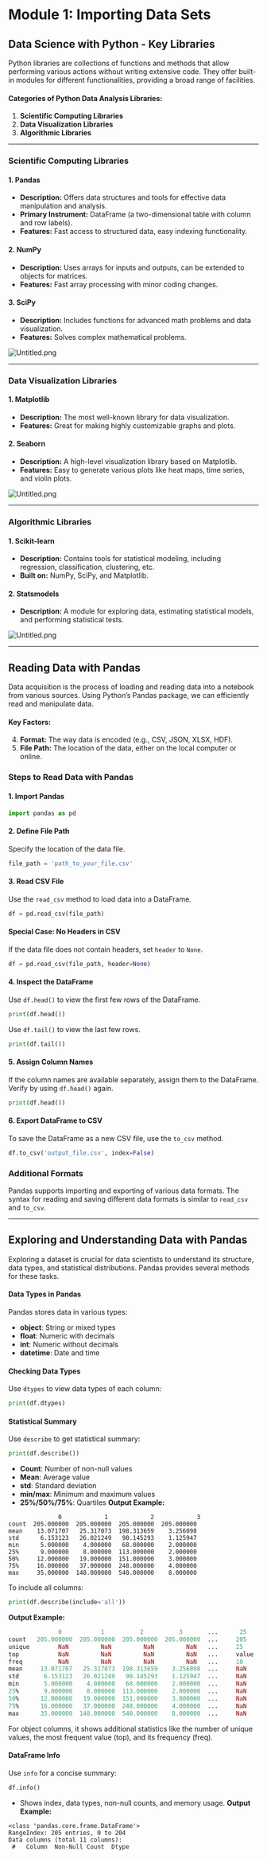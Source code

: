 

# Module 1: Importing Data Sets
## Data Science with Python - Key Libraries
Python libraries are collections of functions and methods that allow performing various actions without writing extensive code. They offer built-in modules for different functionalities, providing a broad range of facilities.
#### Categories of Python Data Analysis Libraries:
1. **Scientific Computing Libraries**
2. **Data Visualization Libraries**
3. **Algorithmic Libraries**

___
### Scientific Computing Libraries
#### 1. **Pandas**
- **Description:** Offers data structures and tools for effective data manipulation and analysis.
- **Primary Instrument:** DataFrame (a two-dimensional table with column and row labels).
- **Features:** Fast access to structured data, easy indexing functionality.
#### 2. **NumPy**
- **Description:** Uses arrays for inputs and outputs, can be extended to objects for matrices.
- **Features:** Fast array processing with minor coding changes.
#### 3. **SciPy**
- **Description:** Includes functions for advanced math problems and data visualization.
- **Features:** Solves complex mathematical problems.

![Untitled.png](https://prod-files-secure.s3.us-west-2.amazonaws.com/03e82b26-cccb-4906-bb56-adabcbdc0655/997ac361-58a8-4f04-bb0f-79fea4baa761/Untitled.png?X-Amz-Algorithm=AWS4-HMAC-SHA256&X-Amz-Content-Sha256=UNSIGNED-PAYLOAD&X-Amz-Credential=ASIAZI2LB4663BL4VTOO%2F20250201%2Fus-west-2%2Fs3%2Faws4_request&X-Amz-Date=20250201T101357Z&X-Amz-Expires=3600&X-Amz-Security-Token=IQoJb3JpZ2luX2VjEMj%2F%2F%2F%2F%2F%2F%2F%2F%2F%2FwEaCXVzLXdlc3QtMiJGMEQCIBGO%2BgzfST1pkFrAbOU1kFMovAz4aiarurGrM7APRU4VAiAmAF6imIQzGNF1YGHdOv7HkednBpkfAMLn8OMGv5QZviqIBAjR%2F%2F%2F%2F%2F%2F%2F%2F%2F%2F8BEAAaDDYzNzQyMzE4MzgwNSIM4CvJ2wq9HHSmnUjKKtwDnlrAXGqprjUWjx0etN8gEJnMkZ7RgkqKpgMBEiribMt1JS3grAtb%2BR0NS7oRA7sAk4mqmjsbFIMSAJswCUW%2F0yvFYPBcYNfqnPkjKBwcqgNlNpuf0U3OFkReu9pkcIe4d00VeRaU%2Fds5WueYJlHq7wb2qNtM%2F62Y%2FFqKVAwJJAFAlhEDHNdDpfhQNK4h%2BlgpT%2BTFbCwIGwQnBuNZjlLmI3P7LNSuMEqpXNjOEforMWnBiBUD4%2FkKGgkmpxVyPOq4iMA6re7sM8yQlIYari2iXt6tf0N7UGAJFSqEXBlWKi%2BIXNhe4vDRva%2FL%2BL2126OPb%2FIDkf8PslGCEMCEVCLwp9lFnAdjYJAv5A0sLhpciBoiFDRX%2FeOGx0d8dEVIzQQq22RztgBjDKObc6tnHyDPO3Ld%2B63x1dTdD6DbqpyeSounbyM2YeZNfn99ZNhkI11%2F37ozxr6LHvqNX2U1sjIZHbLfJlnj5OttOsjjhW11J%2FPaFsueBPSZjSy6ZexAb0MjEwLn6%2BNEb%2B35mt86729zfx%2FQiw301LZvBiSMBUf5%2BqPh9yELvxLRNGtvStJrQslFzwpAEZc5CprTctyd3cDHswyFPElRHljAFozJ6kdCdEI%2FSols5Fim%2Fv1vKm0wv6T3vAY6pgF%2Bw6qT%2FfkSob%2BOob1riZvCXRJqnKcv798DNRqkfqxJxlkEwKfA7xwkk1p8BqGmCufZ4U4IH97jMAXIrrjdqQM9OabZ2JoMI1Avup6tni2%2B%2BD%2F4cIZmWZkSUaF2KztiCXdn4tKYFIhU4ngy1CQzabP2%2FbJYfowngdvpDngHN3wXzcfeYVbK4ttpwvOZlOLxfQoenFuchJ2tGymgzzT%2BVQBMeS8xTlu8&X-Amz-Signature=4a113940322a3461db9608a7dc7dda53ec1e2cdf97422b39a2bf9dd517059f20&X-Amz-SignedHeaders=host&x-id=GetObject)
___
### Data Visualization Libraries
#### 1. **Matplotlib**
- **Description:** The most well-known library for data visualization.
- **Features:** Great for making highly customizable graphs and plots.
#### 2. **Seaborn**
- **Description:** A high-level visualization library based on Matplotlib.
- **Features:** Easy to generate various plots like heat maps, time series, and violin plots.

![Untitled.png](https://prod-files-secure.s3.us-west-2.amazonaws.com/03e82b26-cccb-4906-bb56-adabcbdc0655/733d1e42-5a53-4fd8-90c1-3d85254369a6/Untitled.png?X-Amz-Algorithm=AWS4-HMAC-SHA256&X-Amz-Content-Sha256=UNSIGNED-PAYLOAD&X-Amz-Credential=ASIAZI2LB4667RLJM4EV%2F20250201%2Fus-west-2%2Fs3%2Faws4_request&X-Amz-Date=20250201T101356Z&X-Amz-Expires=3600&X-Amz-Security-Token=IQoJb3JpZ2luX2VjEMj%2F%2F%2F%2F%2F%2F%2F%2F%2F%2FwEaCXVzLXdlc3QtMiJGMEQCIG20KDqxEjXdJGG4AiCri%2FjLyDvhWP7m2prtwkGVdDwtAiAZpXX79H8Kfp4Bd%2FY%2BHngFXb40xswDSneQBhyb5D6pUiqIBAjR%2F%2F%2F%2F%2F%2F%2F%2F%2F%2F8BEAAaDDYzNzQyMzE4MzgwNSIMaeIFnPBQxX8tko%2FmKtwDaIS5BJIo8poG0LqYsUv6ljVVMhK3G6FGF5SwXoc75qC6Szu%2BpF%2F0mYgWSeDVliWzWuogO0eFQfI%2BWtpxZmIUS9QpXirLotr17OZosc3aUm7OLHm%2FaIkK3x5NhBM86pD5zDpfeqEDpnjEnprZQ%2Bgkb5CSJfEIiYhExQG7qLoBPDeJ3KGJaBQDEWU93VwTp4bbUCBdRRpVdWGjyFh8wyhXglpj3VTpZ1GxaQHM%2BtxyN29lwU5yjdQaK%2FSvxD%2Bw9hzEbDwbJptyCrzE2esrRIE0Zref6Uj73hsquExgXWSr8jErSjMTB%2B5CJ6BPNBNfAikMbwCeZInp4Zy7uQH9X1szBh0kkSQhMZEmWwkBRIR5U3cfH%2FCHIcGbgCfnnvNuDeR0eZlhFMfxmcME8S%2FGehiPhu1ZRZgJeqcjS9QBiFMMZDIW5F5CTjrEdv%2FeMVZnY9Lz%2F8PW4koyyAiqRdryPI5uysUHSfyH30A2cZ7CbmUt%2FBBFkL58mJNAXQ0YOlmO6WpmmCPytzIog0Q%2BZP8pGCX%2BwvvUw7TIOR1JorHerK8E67fy%2FqBjEBN%2FAZadcdg%2FtuT8rCZDjop3Wg%2BB09R9WY6HQcCWyMYv23WOWP3RjHzdkBysNkN%2Fw9RPcM6ngqkwwKT3vAY6pgHa9oAtdzI44qYVuOzyLaO5W%2Fetb6%2F5wO3otnM9WtSokrYTFvr7S2B8bpIBXbL2o2Y5U7HjrMRIew2gx%2F6sfIfWdxEQb3aAun3k3bHtaRtvUa320%2BkZA%2F0oTK%2Fa8tB9qnxhlyaDIi%2FSJ%2Frsu%2FvTIFzr1VeV%2F04Rz0P4LIOLrjJGJ2mPjvGYroBqzHXGwBVwKmPkfYh%2BJEXCi8DS3diqlspc34aD4cvC&X-Amz-Signature=486c0217b28b7c5e500cc67143e64fb0f3014e30226000d55f3f7dac52466c22&X-Amz-SignedHeaders=host&x-id=GetObject)
___
### Algorithmic Libraries
#### 1. **Scikit-learn**
- **Description:** Contains tools for statistical modeling, including regression, classification, clustering, etc.
- **Built on:** NumPy, SciPy, and Matplotlib.
#### 2. **Statsmodels**
- **Description:** A module for exploring data, estimating statistical models, and performing statistical tests.

![Untitled.png](https://prod-files-secure.s3.us-west-2.amazonaws.com/03e82b26-cccb-4906-bb56-adabcbdc0655/c62885f5-417d-4179-834f-d68f8f2bdf39/Untitled.png?X-Amz-Algorithm=AWS4-HMAC-SHA256&X-Amz-Content-Sha256=UNSIGNED-PAYLOAD&X-Amz-Credential=ASIAZI2LB4667RLJM4EV%2F20250201%2Fus-west-2%2Fs3%2Faws4_request&X-Amz-Date=20250201T101356Z&X-Amz-Expires=3600&X-Amz-Security-Token=IQoJb3JpZ2luX2VjEMj%2F%2F%2F%2F%2F%2F%2F%2F%2F%2FwEaCXVzLXdlc3QtMiJGMEQCIG20KDqxEjXdJGG4AiCri%2FjLyDvhWP7m2prtwkGVdDwtAiAZpXX79H8Kfp4Bd%2FY%2BHngFXb40xswDSneQBhyb5D6pUiqIBAjR%2F%2F%2F%2F%2F%2F%2F%2F%2F%2F8BEAAaDDYzNzQyMzE4MzgwNSIMaeIFnPBQxX8tko%2FmKtwDaIS5BJIo8poG0LqYsUv6ljVVMhK3G6FGF5SwXoc75qC6Szu%2BpF%2F0mYgWSeDVliWzWuogO0eFQfI%2BWtpxZmIUS9QpXirLotr17OZosc3aUm7OLHm%2FaIkK3x5NhBM86pD5zDpfeqEDpnjEnprZQ%2Bgkb5CSJfEIiYhExQG7qLoBPDeJ3KGJaBQDEWU93VwTp4bbUCBdRRpVdWGjyFh8wyhXglpj3VTpZ1GxaQHM%2BtxyN29lwU5yjdQaK%2FSvxD%2Bw9hzEbDwbJptyCrzE2esrRIE0Zref6Uj73hsquExgXWSr8jErSjMTB%2B5CJ6BPNBNfAikMbwCeZInp4Zy7uQH9X1szBh0kkSQhMZEmWwkBRIR5U3cfH%2FCHIcGbgCfnnvNuDeR0eZlhFMfxmcME8S%2FGehiPhu1ZRZgJeqcjS9QBiFMMZDIW5F5CTjrEdv%2FeMVZnY9Lz%2F8PW4koyyAiqRdryPI5uysUHSfyH30A2cZ7CbmUt%2FBBFkL58mJNAXQ0YOlmO6WpmmCPytzIog0Q%2BZP8pGCX%2BwvvUw7TIOR1JorHerK8E67fy%2FqBjEBN%2FAZadcdg%2FtuT8rCZDjop3Wg%2BB09R9WY6HQcCWyMYv23WOWP3RjHzdkBysNkN%2Fw9RPcM6ngqkwwKT3vAY6pgHa9oAtdzI44qYVuOzyLaO5W%2Fetb6%2F5wO3otnM9WtSokrYTFvr7S2B8bpIBXbL2o2Y5U7HjrMRIew2gx%2F6sfIfWdxEQb3aAun3k3bHtaRtvUa320%2BkZA%2F0oTK%2Fa8tB9qnxhlyaDIi%2FSJ%2Frsu%2FvTIFzr1VeV%2F04Rz0P4LIOLrjJGJ2mPjvGYroBqzHXGwBVwKmPkfYh%2BJEXCi8DS3diqlspc34aD4cvC&X-Amz-Signature=924ec7f0a75464a1f7d0f85e91e25a80653631def7db56123ef018d480f7d4a9&X-Amz-SignedHeaders=host&x-id=GetObject)
___
## Reading Data with Pandas
Data acquisition is the process of loading and reading data into a notebook from various sources. Using Python’s Pandas package, we can efficiently read and manipulate data.
#### Key Factors:
4. **Format:** The way data is encoded (e.g., CSV, JSON, XLSX, HDF).
5. **File Path:** The location of the data, either on the local computer or online.
### Steps to Read Data with Pandas
#### 1. **Import Pandas**
```python
import pandas as pd
```
#### 2. **Define File Path**
Specify the location of the data file.
```python
file_path = 'path_to_your_file.csv'
```
#### 3. **Read CSV File**
Use the `read_csv` method to load data into a DataFrame.
```python
df = pd.read_csv(file_path)
```
#### Special Case: No Headers in CSV
If the data file does not contain headers, set `header` to `None`.
```python
df = pd.read_csv(file_path, header=None)
```
#### 4. **Inspect the DataFrame**
Use `df.head()` to view the first few rows of the DataFrame.
```python
print(df.head())
```
Use `df.tail()` to view the last few rows.
```python
print(df.tail())
```
#### 5. **Assign Column Names**
If the column names are available separately, assign them to the DataFrame.
Verify by using `df.head()` again.
```python
print(df.head())
```
#### 6. **Export DataFrame to CSV**
To save the DataFrame as a new CSV file, use the `to_csv` method.
```python
df.to_csv('output_file.csv', index=False)
```
### Additional Formats
Pandas supports importing and exporting of various data formats. The syntax for reading and saving different data formats is similar to `read_csv` and `to_csv`.
___
## Exploring and Understanding Data with Pandas
Exploring a dataset is crucial for data scientists to understand its structure, data types, and statistical distributions. Pandas provides several methods for these tasks.
#### Data Types in Pandas
Pandas stores data in various types:
- **object**: String or mixed types
- **float**: Numeric with decimals
- **int**: Numeric without decimals
- **datetime**: Date and time
#### Checking Data Types
Use `dtypes` to view data types of each column:
```python
print(df.dtypes)
```
#### Statistical Summary
Use `describe` to get statistical summary:
```python
print(df.describe())
```
- **Count**: Number of non-null values
- **Mean**: Average value
- **std**: Standard deviation
- **min/max**: Minimum and maximum values
- **25%/50%/75%**: Quartiles
**Output Example:**
```plain text
              0            1            2            3
count  205.000000  205.000000  205.000000  205.000000
mean    13.071707   25.317073  198.313659    3.256098
std      6.153123   26.021249   90.145293    1.125947
min      5.000000    4.000000   68.000000    2.000000
25%      9.000000    8.000000  113.000000    2.000000
50%     12.000000   19.000000  151.000000    3.000000
75%     16.000000   37.000000  248.000000    4.000000
max     35.000000  148.000000  540.000000    8.000000
```
To include all columns:
```python
print(df.describe(include='all'))
```
**Output Example:**
```r
              0           1          2          3       ...      25       26       27
count   205.000000  205.000000  205.000000  205.000000  ...     205      205      205
unique        NaN         NaN         NaN         NaN   ...     25       25       25
top           NaN         NaN         NaN         NaN   ...     value    value    value
freq          NaN         NaN         NaN         NaN   ...     10       10       10
mean     13.071707   25.317073  198.313659    3.256098  ...     NaN      NaN      NaN
std       6.153123   26.021249   90.145293    1.125947  ...     NaN      NaN      NaN
min       5.000000    4.000000   68.000000    2.000000  ...     NaN      NaN      NaN
25%       9.000000    8.000000  113.000000    2.000000  ...     NaN      NaN      NaN
50%      12.000000   19.000000  151.000000    3.000000  ...     NaN      NaN      NaN
75%      16.000000   37.000000  248.000000    4.000000  ...     NaN      NaN      NaN
max      35.000000  148.000000  540.000000    8.000000  ...     NaN      NaN      NaN
```
For object columns, it shows additional statistics like the number of unique values, the most frequent value (top), and its frequency (freq).
#### DataFrame Info
Use `info` for a concise summary:
```python
df.info()
```
- Shows index, data types, non-null counts, and memory usage.
**Output Example:**
```less
<class 'pandas.core.frame.DataFrame'>
RangeIndex: 205 entries, 0 to 204
Data columns (total 11 columns):
 #   Column  Non-Null Count  Dtype
